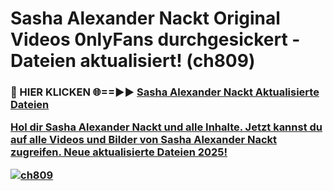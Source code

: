 # Sasha Alexander Nackt Original Videos 0nlyFans durchgesickert - Dateien aktualisiert! (ch809)

<h3>🔴 HIER KLICKEN 🌐==►► <a href="https://tinyurl.com/h6vf6nb8" rel="nofollow">Sasha Alexander Nackt Aktualisierte Dateien

Hol dir Sasha Alexander Nackt und alle Inhalte. Jetzt kannst du auf alle Videos und Bilder von Sasha Alexander Nackt zugreifen. Neue aktualisierte Dateien 2025!

[![ch809](https://i.imgur.com/sD4kR3V.gif)](https://tinyurl.com/h6vf6nb8)
